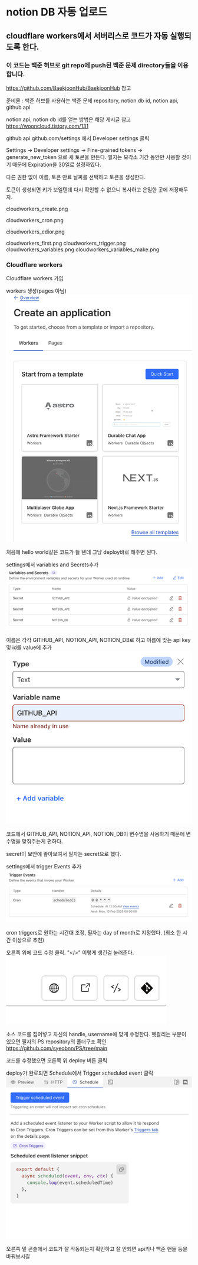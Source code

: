 # notion DB 자동 업로드

## cloudflare workers에서 서버리스로 코드가 자동 실행되도록 한다.

### 이 코드는 백준 허브로 git repo에 push된 백준 문제 directory들을 이용합니다.

https://github.com/BaekjoonHub/BaekjoonHub 참고

준비물 : 백준 허브를 사용하는 백준 문제 repository, notion db id, notion api, github api

notion api, notion db id를 얻는 방법은 해당 게시글 참고
https://wooncloud.tistory.com/131

github api
github.com/settings 에서 Developer settings 클릭

Settings -> Developer settings -> Fine-grained tokens -> generate_new_token 으로 새 토큰을 만든다.
필자는 모각소 기간 동안만 사용할 것이기 때문에 Expiration을 30일로 설정하였다.

다른 권한 없이 이름, 토큰 만료 날짜를 선택하고 토큰을 생성한다.

토큰이 생성되면 키가 보일텐데 다시 확인할 수 없으니 복사하고 은밀한 곳에 저장해두자.

cloudworkers_create.png

cloudworkers_cron.png

cloudworkers_edior.png

cloudworkers_first.png
cloudworkers_trigger.png
cloudworkers_variables.png
cloudworkers_variables_make.png

### Cloudflare workers

Cloudflare workers 가입

workers 생성(pages 아님)
![hi](./images/cloudworkers_create.png)

처음에 hello world같은 코드가 뜰 텐데 그냥 deploy바로 해주면 된다.

settings에서 variables and Secrets추가
![hi](./images/cloudworkers_variables.png)

이름은 각각 GITHUB_API, NOTION_API, NOTION_DB로 하고 이름에 맞는 api key 및 id를 value에 추가
![hi](./images/cloudworkers_variables_make.png)

코드에서 GITHUB_API, NOTION_API, NOTION_DB이 변수명을 사용하기 때문에 변수명을 맞춰주는게 편하다.

secret이 보안에 좋아보여서 필자는 secret으로 했다.

settings에서 trigger Events 추가
![hi](./images/cloudworkers_cron.png)

cron triggers로 원하는 시간대 조정, 필자는 day of month로 지정했다. (최소 한 시간 이상으로 추천)

오른쪽 위에 코드 수정 클릭. "</>" 이렇게 생긴걸 눌러준다.
![hi](./images/cloudworkers_editbutton.png)

소스 코드를 집어넣고 자신의 handle, username에 맞게 수정한다.
헷갈리는 부분이 있으면 필자의 PS repository의 폴더구조 확인
https://github.com/syeobnn/PS/tree/main

코드를 수정했으면 오른쪽 위 deploy 버튼 클릭

deploy가 완료되면 Schedule에서 Trigger scheduled event 클릭
![hi](./images/cloudworkers_trigger.png)

오른쪽 밑 콘솔에서 코드가 잘 작동되는지 확인하고 잘 안되면 api키나 백준 핸들 등을 바꿔보시길
